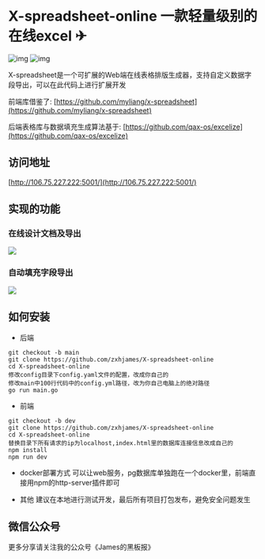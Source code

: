# X-spreadsheet-online 一款轻量级别的在线excel ✈

![img]( https://img.shields.io/badge/X--spreadsheet--online-James-brightgreen)
![img]( https://img.shields.io/badge/License-MIT-orange)

X-spreadsheet是一个可扩展的Web端在线表格排版生成器，支持自定义数据字段导出，可以在此代码上进行扩展开发

前端库借鉴了:
[https://github.com/myliang/x-spreadsheet](https://github.com/myliang/x-spreadsheet)

后端表格库与数据填充生成算法基于: [https://github.com/qax-os/excelize](https://github.com/qax-os/excelize)

## 访问地址

[http://106.75.227.222:5001/](http://106.75.227.222:5001/)
## 实现的功能
### 在线设计文档及导出

![](https://github.com/zxhjames/learn_resource/blob/gif/mygif/test3-min.gif?raw=true)
### 自动填充字段导出

![](https://github.com/zxhjames/learn_resource/blob/gif/mygif/test4-min.gif?raw=true)


## 如何安装

* 后端
```shell
git checkout -b main
git clone https://github.com/zxhjames/X-spreadsheet-online
cd X-spreadsheet-online
修改config目录下config.yaml文件的配置，改成你自己的
修改main中100行代码中的config.yml路径，改为你自己电脑上的绝对路径
go run main.go
```

* 前端
```shell
git checkout -b dev
git clone https://github.com/zxhjames/X-spreadsheet-online
cd X-spreadsheet-online
替换目录下所有请求的ip为localhost,index.html里的数据库连接信息改成自己的
npm install
npm run dev
```

* docker部署方式
可以让web服务，pg数据库单独跑在一个docker里，前端直接用npm的http-server插件即可

* 其他
建议在本地进行测试开发，最后所有项目打包发布，避免安全问题发生

## 微信公众号
更多分享请关注我的公众号《James的黑板报》

